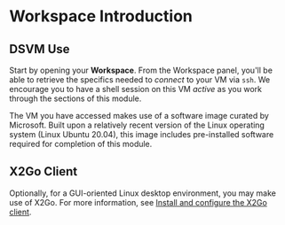 # Workspace Introduction

## DSVM Use 

Start by opening your **Workspace**. From the Workspace panel, you'll be able to retrieve the specifics needed to _connect_ to your VM via `ssh`. We encourage you to have a shell session on this VM _active_ as you work through the sections of this module. 

The VM you have accessed makes use of a software image curated by Microsoft. Built upon a relatively recent version of the Linux operating system (Linux Ubuntu 20.04), this image includes pre-installed software required for completion of this module. 

## X2Go Client 

Optionally, for a GUI-oriented Linux desktop environment, you may make use of X2Go. For more information, see [Install and configure the X2Go client](https://learn.microsoft.com/en-us/azure/machine-learning/data-science-virtual-machine/dsvm-ubuntu-intro#x2go). 